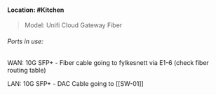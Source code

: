 #### Location: #Kitchen 
>Model: Unifi Cloud Gateway Fiber

###### Ports in use:
WAN: 10G SFP+ - Fiber cable going to fylkesnett via E1-6 (check fiber routing table)

LAN: 10G SFP+ - DAC Cable going to [[SW-01]] 